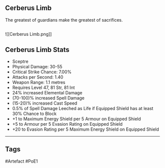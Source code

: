 ## Cerberus Limb
The greatest of guardians make the greatest of sacrifices.
##
![[Cerberus Limb.png]]
## Cerberus Limb Stats
- Sceptre
- Physical Damage: 30-55
- Critical Strike Chance: 7.00%
- Attacks per Second: 1.40
- Weapon Range: 1.1 metres
- Requires Level 47, 81 Str, 81 Int
- 24% increased Elemental Damage
- (70-100)% increased Spell Damage
- (15-20)% increased Cast Speed
- 0.5% of Spell Damage Leeched as Life if Equipped Shield has at least 30% Chance to Block
- +1 to Maximum Energy Shield per 5 Armour on Equipped Shield
- +5 to Armour per 5 Evasion Rating on Equipped Shield
- +20 to Evasion Rating per 5 Maximum Energy Shield on Equipped Shield


---
## Tags
#Artefact
#PoE1